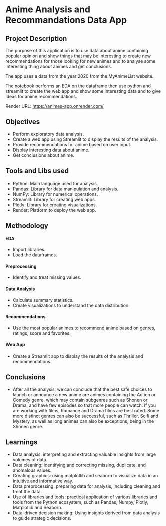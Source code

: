 # Anime Analysis and Recommandations Data App

## Project Description
The purpose of this application is to use data about anime containing popular opinion and show things that may be interesting to create new recommendations for those looking for new animes and to analyse some interesting thing about animes and get conclusions.

The app uses a data from the year 2020 from the MyAnimeList website.

The notebook performs an EDA on the dataframe then use python and streamlit to create the web app and show some interesting data and to give ideas for anime recommendations.

Render URL: https://animes-app.onrender.com/

## Objectives
- Perform exploratory data analysis.
- Create a web app using Streamlit to display the results of the analysis.
- Provide recommendations for anime based on user input.
- Display interesting data about anime.
- Get conclusions about anime.

## Tools and Libs used
- Python: Main language used for analysis.
- Pandas: Library for data manipulation and analysis.
- NumPy: Library for numerical operations.
- Streamlit: Library for creating web apps.
- Plotly: Library for creating visualizations.
- Render: Platform to deploy the web app.

## Methodology
#### EDA
- Import libraries.
- Load the dataframes.
#### Preprocessing
- Identify and treat missing values.
#### Data Analysis
- Calculate summary statistics.
- Create visualizations to understand the data distribution.
#### Recommendations
- Use the most popular animes to recommend anime based on genres, ratings, score and favorites.
#### Web App
- Create a Streamlit app to display the results of the analysis and recommendations.

## Conclusions
- After all the analysis, we can conclude that the best safe choices to launch or announce a new anime are animes containing the Action or Comedy genre, which may contain subgenres such as Shonen or Drama, and have few episodes so that more people can watch. If you are working with films, Romance and Drama films are best rated. Some more distinct genres can also be successful, such as Thriller, Scifi and Mystery, as well as long animes can also be exceptions, being in the Shonen genre.

## Learnings
- Data analysis: interpreting and extracting valuable insights from large volumes of data.
- Data cleaning: identifying and correcting missing, duplicate, and anomalous values.
- Creating graphics: using matplotlib and seaborn to visualize data in an intuitive and informative way.
- Data preprocessing: preparing data for analysis, including cleaning and treat the data.
- Use of libraries and tools: practical application of various libraries and tools from the Python ecosystem, such as Pandas, Numpy, Plotly, Matplotlib and Seaborn.
- Data-driven decision making: Using insights derived from data analysis to guide strategic decisions.
